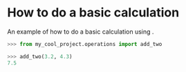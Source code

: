 # How to do a basic calculation

An example of how to do a basic calculation using .

```python
>>> from my_cool_project.operations import add_two

>>> add_two(3.2, 4.3)
7.5
```
